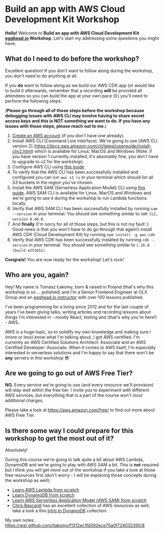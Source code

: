 # Build an app with AWS Cloud Development Kit Workshop

**Hello!** Welcome to **Build an app with AWS Cloud Development Kit [egghead.io](https://egghead.io/s/km6vr) Workshop**. Let's start my addressing some questions you might have:

## What do I need to do before the workshop?

Excellent question! If you don't want to follow along during the workshop, you don't need to do anything at all.

If you **do** want to follow along as we build our AWS CDK app (or would like to build it afterwards, remember that a recording **will** be provided all attendees so you can build the app at your own pace 😊) you'll need to perform the following steps:

(**Please go through all of those steps before the workshop because debugging issues with AWS CLI may involve having to share secret access keys and this is NOT something we want to do. If you have any issues with those steps, please reach out to me.**)

1. [Create an AWS account](https://portal.aws.amazon.com/gp/aws/developer/registration/index.html?refid=em_127222) (if you don't have one already).
2. Install AWS CLI (Command Line Interface). We're going to use [AWS CLI version 2].(https://docs.aws.amazon.com/cli/latest/userguide/install-cliv2.html) which is available for Linux, MacOS and Windows (Note: if you have version 1 currently installed, it's absolutely fine, you don't have to upgrade to v2 for the workshop)
3. Configure AWS CLI using [this guide](https://docs.aws.amazon.com/cli/latest/userguide/cli-chap-configure.html)
4. To verify that the AWS CLI has been successfully installed and configured you can run `aws s3 ls` in your terminal which should list all S3 buckets in the region you've chosen.
5. Install the AWS SAM (Serverless Application Model) CLI using [this guide](https://docs.aws.amazon.com/serverless-application-model/latest/developerguide/serverless-sam-cli-install.html). AWS SAM CLI is available for Linux, MacOS and Windows and we're going to use it during the workshop to run Lambda functions locally.
6. Verify that AWS SAM CLI has been successfully installed by running `sam --version` in your terminal. You should see something similar to `SAM CLI, version 0.40.0`.
7. And **finally** (I'm sorry for all of those steps, but this is not my fault :( Good news is that you won't have to do go through that again!) install AWS CDK (Cloud Development Kit) by running `npm install -g aws-cdk`
8. Verify that AWS CDK has been successfully installed by running `cdk --version` in your terminal. You should see something similar to `1.26.0 (build e251651)`.

**Congrats!** You are now ready for the workshop! Let's rock!

## Who are you, again?

Hey! My name is Tomasz Łakomy, born & raised in Poland (that's why this workshop is so ... polished) and I'm a Senior Frontend Engineer at OLX Group and an [egghead.io instructor](https://egghead.io/s/km6vr) with over 100 lessons published.

I've been programming for a living since 2012 and for the last couple of years I've been giving talks, writing articles and recording lessons about things I'm interested in - mostly React, testing and (that's why you're here!) - AWS.

AWS is a huge topic, so to solidify my own knowledge and making sure I (more or less) know what I'm talking about, I got AWS certified. I'm currently an AWS Certified Solutions Architect: Associate and an AWS Certified Developer: Associate. When it comes to AWS itself, I'm especially interested in serverless solutions and I'm happy to say that there won't be **any** servers in this workshop 😎

## Are we going to go out of AWS Free Tier?

**NO.** Every service we're going to use (and every resource we'll provision) will stay well within the free tier. I invite you to experiment with different AWS services, but everything that is a part of the course won't incur additional charges.

Please take a look at https://aws.amazon.com/free/ to find out more about AWS Free Tier.

## Is there some way I could prepare for this workshop to get the most out of it?

Absolutely!

During this course we're going to talk quite a bit about AWS Lambda, DynamoDB and we're going to play with AWS SAM a bit. This is **not** required but I think you will get more out of the workshop if you take a look at those free resources first (don't worry - I will be explaning those concepts during the workshop as well):

* [Learn AWS Lambda from scratch](https://egghead.io/playlists/learn-aws-lambda-from-scratch-d29d?af=6p5abz)
* [Learn DynamoDB from scratch](https://egghead.io/playlists/learn-aws-dynamodb-from-scratch-21c3)
* [Learn AWS Serverless Application Model (AWS SAM) from scratch](https://egghead.io/playlists/learn-aws-serverless-application-model-aws-sam-framework-from-scratch-baf9?af=6p5abz)
* [Chris Bascardi](https://egghead.io/instructors/chris-biscardi?af=6p5abz) has an excellent collection of AWS resources as well, take a look a this [Intro to DynamoDB](https://egghead.io/playlists/intro-to-dynamodb-f35a?af=6p5abz) collection.

My own notes: https://gist.github.com/tlakomy/f1312ec1fd092ece75a0f72403235fc8
